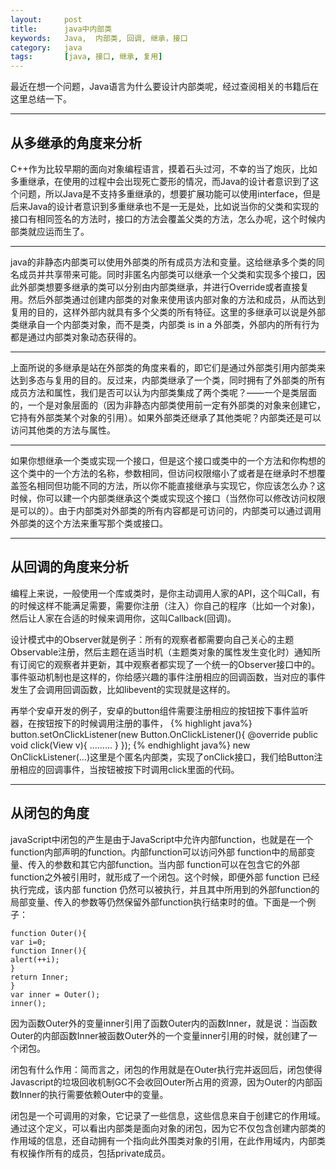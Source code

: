 ```yaml
---
layout:     post
title:      java中内部类
keywords:   Java,  内部类, 回调, 继承，接口
category:   java
tags:		[java, 接口, 继承, 复用]
---
```


最近在想一个问题，Java语言为什么要设计内部类呢，经过查阅相关的书籍后在这里总结一下。

----------
## 从多继承的角度来分析 ##
C++作为比较早期的面向对象编程语言，摸着石头过河，不幸的当了炮灰，比如多重继承，在使用的过程中会出现死亡菱形的情况，而Java的设计者意识到了这个问题，所以Java是不支持多重继承的，想要扩展功能可以使用interface，但是后来Java的设计者意识到多重继承也不是一无是处，比如说当你的父类和实现的接口有相同签名的方法时，接口的方法会覆盖父类的方法，怎么办呢，这个时候内部类就应运而生了。

----------
java的非静态内部类可以使用外部类的所有成员方法和变量。这给继承多个类的同名成员并共享带来可能。同时非匿名内部类可以继承一个父类和实现多个接口，因此外部类想要多继承的类可以分别由内部类继承，并进行Override或者直接复用。然后外部类通过创建内部类的对象来使用该内部对象的方法和成员，从而达到复用的目的，这样外部内就具有多个父类的所有特征。这里的多继承可以说是外部类继承自一个内部类对象，而不是类，内部类 is in a 外部类，外部内的所有行为都是通过内部类对象动态获得的。

----------
上面所说的多继承是站在外部类的角度来看的，即它们是通过外部类引用内部类来达到多态与复用的目的。反过来，内部类继承了一个类，同时拥有了外部类的所有成员方法和属性，我们是否可以认为内部类集成了两个类呢？——一个是类层面的，一个是对象层面的（因为非静态内部类使用前一定有外部类的对象来创建它，它持有外部类某个对象的引用）。如果外部类还继承了其他类呢？内部类还是可以访问其他类的方法与属性。

----------
如果你想继承一个类或实现一个接口，但是这个接口或类中的一个方法和你构想的这个类中的一个方法的名称，参数相同，但访问权限缩小了或者是在继承时不想覆盖签名相同但功能不同的方法，所以你不能直接继承与实现它，你应该怎么办？这时候，你可以建一个内部类继承这个类或实现这个接口（当然你可以修改访问权限是可以的）。由于内部类对外部类的所有内容都是可访问的，内部类可以通过调用外部类的这个方法来重写那个类或接口。

----------
## 从回调的角度来分析 ##
编程上来说，一般使用一个库或类时，是你主动调用人家的API，这个叫Call，有的时候这样不能满足需要，需要你注册（注入）你自己的程序（比如一个对象)，然后让人家在合适的时候来调用你，这叫Callback(回调)。

设计模式中的Observer就是例子：所有的观察者都需要向自己关心的主题Observable注册，然后主题在适当时机（主题类对象的属性发生变化时）通知所有订阅它的观察者并更新，其中观察者都实现了一个统一的Observer接口中的。事件驱动机制也是这样的，你给感兴趣的事件注册相应的回调函数，当对应的事件发生了会调用回调函数，比如libevent的实现就是这样的。

再举个安卓开发的例子，安卓的button组件需要注册相应的按钮按下事件监听器，在按钮按下的时候调用注册的事件，
    {% highlight java%}
    button.setOnClickListener(new Button.OnClickListener(){
    	@override
        public void click(View v){
    	.........
    	}
    	});
 {% endhighlight java%}
new OnClickListener(...)这里是个匿名内部类，实现了onClick接口，我们给Button注册相应的回调事件，当按钮被按下时调用click里面的代码。


----------
## 从闭包的角度 ##
javaScript中闭包的产生是由于JavaScript中允许内部function，也就是在一个function内部声明的function。内部function可以访问外部 function中的局部变量、传入的参数和其它内部function。当内部 function可以在包含它的外部 function之外被引用时，就形成了一个闭包。这个时候，即便外部 function 已经执行完成，该内部 function 仍然可以被执行，并且其中所用到的外部function的局部变量、传入的参数等仍然保留外部function执行结束时的值。下面是一个例子：

    function Outer(){  
    var i=0;  
    function Inner(){  
    alert(++i);  
    }  
    return Inner;  
    }  
    var inner = Outer();  
    inner();  
 
因为函数Outer外的变量inner引用了函数Outer内的函数Inner，就是说：当函数Outer的内部函数Inner被函数Outer外的一个变量inner引用的时候，就创建了一个闭包。

闭包有什么作用：简而言之，闭包的作用就是在Outer执行完并返回后，闭包使得Javascript的垃圾回收机制GC不会收回Outer所占用的资源，因为Outer的内部函数Inner的执行需要依赖Outer中的变量。

闭包是一个可调用的对象，它记录了一些信息，这些信息来自于创建它的作用域。通过这个定义，可以看出内部类是面向对象的闭包，因为它不仅包含创建内部类的作用域的信息，还自动拥有一个指向此外围类对象的引用，在此作用域内，内部类有权操作所有的成员，包括private成员。
